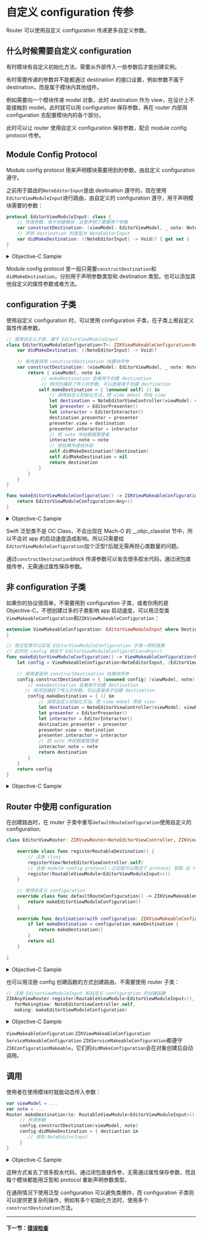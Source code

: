 # 自定义 configuration 传参

Router 可以使用自定义 configuration 传递更多自定义参数。

## 什么时候需要自定义 configuration

有时模块有自定义初始化方法，需要从外部传入一些参数后才能创建实例。

有时需要传递的参数并不能都通过 destination 的接口设置，例如参数不属于 destination，而是属于模块内其他组件。

例如需要向一个模块传递 model 对象，此时 destination 作为 view，在设计上不能接触到 model。此时就可以用 configuration 保存参数，再在 router 内部用 configuration 去配置模块内的各个部分。

此时可以让 router 使用自定义 configuration 保存参数，配合 module config protocol 传参。

## Module Config Protocol

Module config protocol 用来声明模块需要用到的参数。由自定义 configuration 遵守。

之前用于路由的`NoteEditorInput`是由 destination 遵守的，现在使用`EditorViewModuleInput`进行路由，由自定义的 configuration 遵守，用于声明模块需要的参数：

```swift
protocol EditorViewModuleInput: class {
    // 传递参数，用于创建模块；这里声明了需要两个参数
    var constructDestination: (viewModel: EditorViewModel, _ note: Note) -> Void { get }
    // 声明 destination 的类型为 NoteEditorInput
    var didMakeDestination: ((NoteEditorInput) -> Void)? { get set }
}
```

<details><summary>Objective-C Sample</summary>

```objectivec
@protocol EditorViewModuleInput <ZIKViewModuleRoutable>
 // 传递参数，用于创建模块；这里声明了需要两个参数
 @property (nonatomic, copy, readonly) void(^constructDestination)(EditorViewModel *viewModel, Note *note);
 // 声明 destination 的类型为 NoteEditorInput
 @property (nonatomic, copy, nullable) void(^didMakeDestination)(id<NoteEditorInput> destination);
 @end
```

</details>

Module config protocol 里一般只需要`constructDestination`和`didMakeDestination`，分别用于声明参数类型和 destination 类型。也可以添加其他自定义的属性参数或者方法。

## configuration 子类

使用自定义 configuration 时，可以使用 configuration 子类，在子类上用自定义属性传递参数。

```swift
// 使用自定义子类，遵守 EditorViewModuleInput
class EditorViewModuleConfiguration<T>: ZIKViewMakeableConfiguration<NoteEditorViewController>, EditorViewModuleInput {
    var didMakeDestination: ((NoteEditorInput) -> Void)?
    
    // 使用者调用 constructDestination 向模块传参
    var constructDestination: (viewModel: EditorViewModel, _ note: Note) -> Void {
        return { viewModel, note in
        	 // makeDestination 会被用于创建 destination
        	 // 用闭包捕获了传入的参数，可以直接用于创建 destination
            self.makeDestination = { [unowned self] () in
                // 调用自定义初始化方法，把 view mdoel 传给 view
	            let destination = NoteEditorViewController(viewModel: viewModel)
                let presenter = EditorPresenter()
                let interactor = EditorInteractor()
                destination.presenter = presenter
                presenter.view = destination
                presenter.interactor = interactor
                // 把 note 传给数据管理者
                interactor.note = note
                // 把结果传递给外部
                self.didMakeDestination?(destination)
                self.didMakeDestination = nil
                return destination
            }
        }
    }
}

func makeEditorViewModuleConfiguration() -> ZIKViewMakeableConfiguration<NoteEditorViewController> & EditorViewModuleInput {
	return EditorViewModuleConfiguration<Any>()
}
```

<details><summary>Objective-C Sample</summary>

```objectivec
// 使用自定义子类，遵守 EditorViewModuleInput
@interface EditorViewModuleConfiguration: ZIKViewMakeableConfiguration<NoteEditorViewController *><EditorViewModuleInput>
@end

@implementation EditorViewModuleConfiguration

// 使用者调用 constructDestination 向模块传参
- (void(^)(Note *))constructDestination {
    return ^(EditorViewModel *viewModel, Note *note) {
        // makeDestination 会被用于创建 destination
        // 用闭包捕获了传入的参数，可以直接用于创建 destination
        self.makeDestination = ^ NoteEditorViewController * _Nullable{
            // 调用自定义初始化方法，把 view mdoel 传给 view
	        NoteEditorViewController *destination = [NoteEditorViewController alloc] initWithViewModel:viewModel];
            EditorPresenter *presenter = [EditorPresenter alloc] init];
            EditorInteractor *interactor = [EditorInteractor alloc] init];
            destination.presenter = presenter;
            presenter.view = destination;
            presenter.interactor = interactor;
            // 把 note 传给数据管理者
            interactor.note = note;
            return destination;
        };
    };
}

@end

ZIKViewMakeableConfiguration<NoteEditorViewController *> * makeEditorViewModuleConfiguration() {
	return [EditorViewModuleConfiguration new];
}
```

</details>

Swift 泛型类不是 OC Class，不会出现在 Mach-O 的 __objc_classlist 节中，所以不会对 app 的启动速度造成影响。所以只需要给`EditorViewModuleConfiguration`加个泛型`T`后就无需再担心类数量的问题。

通过`constructDestination`block 传递参数可以省去很多胶水代码，通过闭包直接传参，无需通过属性保存参数。

## 非 configuration 子类

如果你的协议很简单，不需要用到 configuration 子类，或者你用的是 Objective-C，不想创建过多的子类影响 app 启动速度，可以用泛型类`ViewMakeableConfiguration`和`ZIKViewMakeableConfiguration`：

```swift
extension ViewMakeableConfiguration: EditorViewModuleInput where Destination == NoteEditorInput, Constructor == (EditorViewModel, Note) -> Void {
}

// 用泛型类可以实现 EditorViewModuleConfiguration 子类一样的效果
// 此时的 config 相当于 EditorViewModuleConfiguration<Any>()
func makeEditorViewModuleConfiguration() -> ViewMakeableConfiguration<NoteEditorInput, (EditorViewModel, Note) -> Void> {
	let config = ViewMakeableConfiguration<NoteEditorInput, (EditorViewModel, Note) -> Void>({ _,_ in})
	
	// 使用者调用 constructDestination 向模块传参
	config.constructDestination = { [unowned config] (viewModel, note) in
	    // makeDestination 会被用于创建 destination
       // 用闭包捕获了传入的参数，可以直接用于创建 destination
	    config.makeDestination = { () in
	        // 调用自定义初始化方法，把 view mdoel 传给 view
	        let destination = NoteEditorViewController(viewModel: viewModel)
            let presenter = EditorPresenter()
            let interactor = EditorInteractor()
            destination.presenter = presenter
            presenter.view = destination
            presenter.interactor = interactor
            // 把 note 传给数据管理者
            interactor.note = note
	        return destination
	    }
	}
	return config
}

```

<details><summary>Objective-C Sample</summary>

泛型类`ZIKViewMakeableConfiguration`有类型为`void(^)()`的`constructDestination`属性，`void(^)()`表示这个 block 接受可变参数，因此可以通过 protocol 自由声明`constructDestination`的参数。

```objectivec
// 此时的 config 效果和使用子类是一样的
ZIKViewMakeableConfiguration<NoteEditorViewController *> * makeEditorViewModuleConfiguration(void) {
	ZIKViewMakeableConfiguration<NoteEditorViewController *> *config = [ZIKViewMakeableConfiguration<NoteEditorViewController *> new];
	__weak typeof(config) weakConfig = config;
	
	// 配置 constructDestination，使用者调用 constructDestination 向模块传参
	config.constructDestination = ^(EditorViewModel *viewModel, Note *note) {
	    // makeDestination 会被用于创建 destination
	    // 用闭包捕获了传入的参数，可以直接用于创建 destination，不必保存到 configuration 的属性上
	    weakConfig.makeDestination = ^ NoteEditorViewController * _Nullable{
	        // 调用自定义初始化方法，把 view mdoel 传给 view
	        NoteEditorViewController *destination = [NoteEditorViewController alloc] initWithViewModel:viewModel];
            EditorPresenter *presenter = [EditorPresenter alloc] init];
            EditorInteractor *interactor = [EditorInteractor alloc] init];
            destination.presenter = presenter;
            presenter.view = destination;
            presenter.interactor = interactor;
            // 把 note 传给数据管理者
            interactor.note = note;
	        return destination;
	    };
	};
	return config;
}
```

</details>

## Router 中使用 configuration

在创建路由时，在 router 子类中重写`defaultRouteConfiguration`使用自定义的 configuration:

```swift
class EditorViewRouter: ZIKViewRouter<NoteEditorViewController, ZIKViewMakeableConfiguration<NoteEditorViewController>> {
    
    override class func registerRoutableDestination() {
        // 注册 class
        registerView(NoteEditorViewController.self)
        // 注册 module config protocol；之后就可以用这个 protocol 获取 此 router
        register(RoutableViewModule<EditorViewModuleInput>())
    }
    
    // 使用自定义 configuration
    override class func defaultRouteConfiguration() -> ZIKViewMakeableConfiguration<NoteEditorViewController> {
        return makeEditorViewModuleConfiguration()
    }
    
    override func destination(with configuration: ZIKViewMakeableConfiguration<NoteEditorViewController>) -> NoteEditorViewController? {
        if let makeDestination = configuration.makeDestination {
            return makeDestination()
        }
        return nil
    }
    
}
```

<details><summary>Objective-C Sample</summary>

```swift
@interface EditorViewRouter: ZIKViewRouter<NoteEditorViewController, ZIKViewMakeableConfiguration<NoteEditorViewController *>>
@end
@implementation EditorViewRouter {

+ (void) registerRoutableDestination {
    // 注册 class
    [self registerView:[NoteEditorViewController class]];
    // 注册 module config protocol；之后就可以用这个 protocol 获取 此 router
    [self registerModuleProtocol:ZIKRoutable(EditorViewModuleInput)];
}
// 使用自定义 configuration
+(ZIKViewMakeableConfiguration<NoteEditorViewController *> *)defaultRouteConfiguration() {
    return makeEditorViewModuleConfiguration();
}

- (NoteEditorViewController *)destinationWithConfiguration:(ZIKViewMakeableConfiguration<NoteEditorViewController *> *)configuration {
	if (configuration.makeDestination) {
	    return configuration.makeDestination();
	}
	return nil;
}

}
```

</details>

也可以用注册 config 创建函数的方式创建路由，不需要使用 router 子类：

```swift
// 注册 EditorViewModuleInput 和自定义 configuration 的创建函数
ZIKAnyViewRouter.register(RoutableViewModule<EditorViewModuleInput>(),
   forMakingView: NoteEditorViewController.self, 
   making: makeEditorViewModuleConfiguration)
```

<details><summary>Objective-C Sample</summary>

```objectivec
// 注册 EditorViewModuleInput 和自定义 configuration 的创建函数
[ZIKModuleViewRouter(EditorViewModuleInput)
     registerModuleProtocol:ZIKRoutable(EditorViewModuleInput)
     forMakingView:[NoteEditorViewController class]
     factory: makeEditorViewModuleConfiguration];
```

</details>

`ViewMakeableConfiguration` `ZIKViewMakeableConfiguration` `ServiceMakeableConfiguration` `ZIKServiceMakeableConfiguration`都遵守`ZIKConfigurationMakeable`，它们的`didMakeConfiguration`会在对象创建后自动调用。

## 调用

使用者在使用模块时就能动态传入参数：

```swift
var viewModel = ...
var note = ...
Router.makeDestination(to: RoutableViewModule<EditorViewModuleInput>()) { (config) in
     // 传递参数
     config.constructDestination(viewModel, note)
     config.didMakeDestination = { destiantion in
        // 得到 NoteEditorInput
     }
}
```

<details><summary>Objective-C Sample</summary>

```objectivec
EditorViewModel *viewModel = ...
Note *note = ...
[ZIKRouterToViewModule(EditorViewModuleInput)
    performPath:ZIKViewRoutePath.showFrom(self)
    configuring:^(ZIKViewRouteConfiguration<EditorViewModuleInput> *config) {
        // 传递参数
        config.constructDestination(viewModel, note);
        config.didMakeDestination = ^(id<NoteEditorInput> destination) {
            // 得到 NoteEditorInput
        };
 }];
```
</details>

这种方式省去了很多胶水代码，通过闭包直接传参，无需通过属性保存参数，而且每个模块都能用泛型和 protocol 重新声明参数类型。

在通用情况下使用泛型 configuration 可以避免类爆炸，而 configuration 子类则可以提供更复杂的操作，例如有多个初始化方法时，使用多个`constructDestination`方法。

---
#### 下一节：[错误检查](ErrorHandle.md)